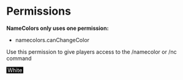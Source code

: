 # Permissions



**NameColors only uses one permission:**

 - namecolors.canChangeColor

Use this permission to give players access to the /namecolor or /nc command

<span style="background-color: #000000; color: #ffffff; padding: 0 3px;">White</span>
